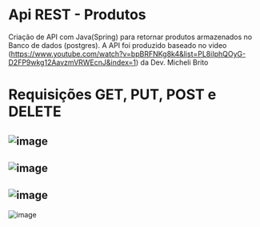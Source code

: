# Api REST - Produtos
Criação de API com Java(Spring) para retornar produtos armazenados no Banco de dados (postgres). A API foi produzido baseado no video (https://www.youtube.com/watch?v=bpBRFNKg8k4&list=PL8iIphQOyG-D2FP9wkg12AavzmVRWEcnJ&index=1)
da Dev. Micheli Brito


# Requisições GET, PUT, POST e DELETE
![image](https://user-images.githubusercontent.com/81658256/214433005-0fd430a5-75fc-457f-bc12-1e69e9b0975a.png)
---------------------------------------------------------------------------------------------------------------
![image](https://user-images.githubusercontent.com/81658256/214433091-42fcfeaf-8a5e-484e-bad5-2a2e2f521126.png)
---------------------------------------------------------------------------------------------------------------
![image](https://user-images.githubusercontent.com/81658256/214433139-c70f7bff-b462-4edc-aae1-1911cacf402c.png)
---------------------------------------------------------------------------------------------------------------
![image](https://user-images.githubusercontent.com/81658256/214433160-d33fb548-1321-4d03-b510-efe84fa8afb2.png)
